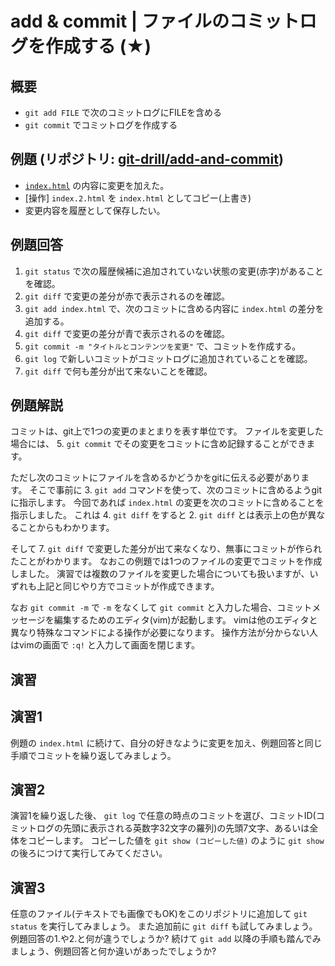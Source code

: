 # add & commit | ファイルのコミットログを作成する (★)

## 概要

- `git add FILE` で次のコミットログにFILEを含める
- `git commit` でコミットログを作成する

## 例題 (リポジトリ: [git-drill/add-and-commit](https://github.com/git-drill/add-and-commit))

- [`index.html`](url) の内容に変更を加えた。
- [操作] `index.2.html` を `index.html` としてコピー(上書き)
- 変更内容を履歴として保存したい。

## 例題回答

1. `git status` で次の履歴候補に追加されていない状態の変更(赤字)があることを確認。
2. `git diff` で変更の差分が赤で表示されるのを確認。
3. `git add index.html` で、次のコミットに含める内容に `index.html` の差分を追加する。
4. `git diff` で変更の差分が青で表示されるのを確認。
5. `git commit -m "タイトルとコンテンツを変更"` で、コミットを作成する。
6. `git log` で新しいコミットがコミットログに追加されていることを確認。
7. `git diff` で何も差分が出て来ないことを確認。

## 例題解説

コミットは、git上で1つの変更のまとまりを表す単位です。
ファイルを変更した場合には、 5. `git commit` でその変更をコミットに含め記録することができます。

ただし次のコミットにファイルを含めるかどうかをgitに伝える必要があります。
そこで事前に 3. `git add` コマンドを使って、次のコミットに含めるようgitに指示します。
今回であれば `index.html` の変更を次のコミットに含めることを指示しました。
これは 4. `git diff` をすると 2. `git diff` とは表示上の色が異なることからもわかります。

そして 7. `git diff` で変更した差分が出て来なくなり、無事にコミットが作られたことがわかります。
なおこの例題では1つのファイルの変更でコミットを作成しました。
演習では複数のファイルを変更した場合についても扱いますが、いずれも上記と同じやり方でコミットが作成できます。

なお `git commit -m` で `-m` をなくして `git commit` と入力した場合、コミットメッセージを編集するためのエディタ(vim)が起動します。
vimは他のエディタと異なり特殊なコマンドによる操作が必要になります。
操作方法が分からない人はvimの画面で `:q!` と入力して画面を閉じます。

## 演習

## 演習1

例題の `index.html` に続けて、自分の好きなように変更を加え、例題回答と同じ手順でコミットを繰り返してみましょう。

## 演習2

演習1を繰り返した後、 `git log` で任意の時点のコミットを選び、コミットID(コミットログの先頭に表示される英数字32文字の羅列)の先頭7文字、あるいは全体をコピーします。
コピーした値を `git show (コピーした値)` のように `git show` の後ろにつけて実行してみてください。

## 演習3

任意のファイル(テキストでも画像でもOK)をこのリポジトリに追加して `git status` を実行してみましょう。
また追加前に `git diff` も試してみましょう。
例題回答の1.や2.と何が違うでしょうか?
続けて `git add` 以降の手順も踏んでみましょう、例題回答と何か違いがあったでしょうか?

